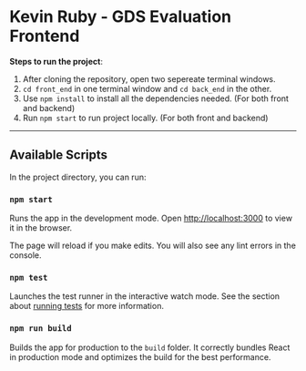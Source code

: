 # Kevin Ruby - GDS Evaluation Frontend

**Steps to run the project**:

1. After cloning the repository, open two sepereate terminal windows.
2. `cd front_end` in one terminal window and `cd back_end` in the other.
3. Use `npm install` to install all the dependencies needed. (For both front and backend)
4. Run `npm start` to run project locally. (For both front and backend)

---

## Available Scripts

In the project directory, you can run:

### `npm start`

Runs the app in the development mode. Open [http://localhost:3000](http://localhost:3000) to view it in the browser.

The page will reload if you make edits. You will also see any lint errors in the console.

### `npm test`

Launches the test runner in the interactive watch mode. See the section about [running tests](https://facebook.github.io/create-react-app/docs/running-tests) for more information.

### `npm run build`

Builds the app for production to the `build` folder. It correctly bundles React in production mode and optimizes the build for the best performance.
